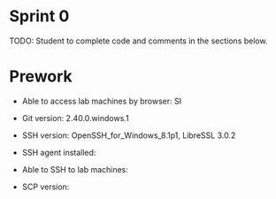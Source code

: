 # Sprint 0
TODO: Student to complete code and comments in the sections below.

# Prework
- Able to access lab machines by browser: SI

- Git version: 2.40.0.windows.1

- SSH version: OpenSSH_for_Windows_8.1p1, LibreSSL 3.0.2
- SSH agent installed: 
- Able to SSH to lab machines:
- SCP version: 
